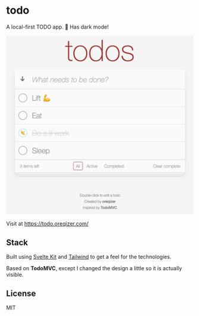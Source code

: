 # todo

A local-first TODO app. :scroll: Has dark mode!

![Sneakpeek](docs/sneakpeek.png)

Visit at https://todo.oreqizer.com/

## Stack

Built using [Svelte Kit](https://kit.svelte.com) and [Tailwind](https://tailwindcss.com) to get a
feel for the technologies.

Based on **TodoMVC**, except I changed the design a little so it is actually visible.

## License

MIT
